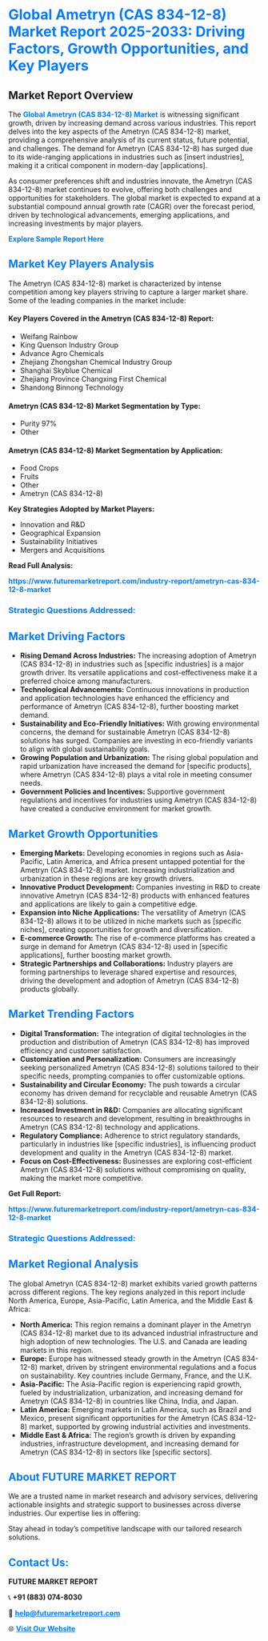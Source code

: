 <h1 style="color: #007BFF;">Global Ametryn (CAS 834-12-8) Market Report 2025-2033: Driving Factors, Growth Opportunities, and Key Players</h1>

<section id="overview">
<h2>Market Report Overview</h2>
<p>The <a href="https://www.futuremarketreport.com/industry-report/ametryn-cas-834-12-8-market" style="color: #007BFF; text-decoration: none;"><strong>Global Ametryn (CAS 834-12-8) Market</strong></a> is witnessing significant growth, driven by increasing demand across various industries. This report delves into the key aspects of the Ametryn (CAS 834-12-8) market, providing a comprehensive analysis of its current status, future potential, and challenges. The demand for Ametryn (CAS 834-12-8) has surged due to its wide-ranging applications in industries such as [insert industries], making it a critical component in modern-day [applications].</p>
<p>As consumer preferences shift and industries innovate, the Ametryn (CAS 834-12-8) market continues to evolve, offering both challenges and opportunities for stakeholders. The global market is expected to expand at a substantial compound annual growth rate (CAGR) over the forecast period, driven by technological advancements, emerging applications, and increasing investments by major players.</p>
</section>

<section id="overview">
<p><a href="https://www.futuremarketreport.com/request-sample/reportId=116791" style="color: #007BFF; text-decoration: none;"><strong>Explore Sample Report Here</strong></a></p>
</section>

<section id="key-players">
<h2 style="color: #007BFF;">Market Key Players Analysis</h2>
<p>The Ametryn (CAS 834-12-8) market is characterized by intense competition among key players striving to capture a larger market share. Some of the leading companies in the market include:</p>
<h4>Key Players Covered in the Ametryn (CAS 834-12-8) Report:</h4>
<ul><li>Weifang Rainbow</li><li>King Quenson Industry Group</li><li>Advance Agro Chemicals</li><li>Zhejiang Zhongshan Chemical Industry Group</li><li>Shanghai Skyblue Chemical</li><li>Zhejiang Province Changxing First Chemical</li><li>Shandong Binnong Technology</li></ul>
<h4>Ametryn (CAS 834-12-8) Market Segmentation by Type:</h4>
<ul><li>Purity 97%</li><li>Other</li></ul>

<h4>Ametryn (CAS 834-12-8) Market Segmentation by Application:</h4>
<ul><li>Food Crops</li><li>Fruits</li><li>Other</li><li>Ametryn (CAS 834-12-8)</li></ul>
<p><strong>Key Strategies Adopted by Market Players:</strong></p>
<ul>
<li>Innovation and R&D</li>
<li>Geographical Expansion</li>
<li>Sustainability Initiatives</li>
<li>Mergers and Acquisitions</li>
</ul>
</section>

<section>
<p><strong>Read Full Analysis: </strong></p><a href="https://www.futuremarketreport.com/industry-report/ametryn-cas-834-12-8-market" style="color: #007BFF; text-decoration: none;"><strong>https://www.futuremarketreport.com/industry-report/ametryn-cas-834-12-8-market</strong></a>
<h3 style="color: #007BFF;">Strategic Questions Addressed:</h3>
</section>

<section id="driving-factors">
<h2 style="color: #007BFF;">Market Driving Factors</h2>
<ul>
<li><strong>Rising Demand Across Industries:</strong> The increasing adoption of Ametryn (CAS 834-12-8) in industries such as [specific industries] is a major growth driver. Its versatile applications and cost-effectiveness make it a preferred choice among manufacturers.</li>
<li><strong>Technological Advancements:</strong> Continuous innovations in production and application technologies have enhanced the efficiency and performance of Ametryn (CAS 834-12-8), further boosting market demand.</li>
<li><strong>Sustainability and Eco-Friendly Initiatives:</strong> With growing environmental concerns, the demand for sustainable Ametryn (CAS 834-12-8) solutions has surged. Companies are investing in eco-friendly variants to align with global sustainability goals.</li>
<li><strong>Growing Population and Urbanization:</strong> The rising global population and rapid urbanization have increased the demand for [specific products], where Ametryn (CAS 834-12-8) plays a vital role in meeting consumer needs.</li>
<li><strong>Government Policies and Incentives:</strong> Supportive government regulations and incentives for industries using Ametryn (CAS 834-12-8) have created a conducive environment for market growth.</li>
</ul>
</section>

<section id="growth-opportunities">
<h2 style="color: #007BFF;">Market Growth Opportunities</h2>
<ul>
<li><strong>Emerging Markets:</strong> Developing economies in regions such as Asia-Pacific, Latin America, and Africa present untapped potential for the Ametryn (CAS 834-12-8) market. Increasing industrialization and urbanization in these regions are key growth drivers.</li>
<li><strong>Innovative Product Development:</strong> Companies investing in R&D to create innovative Ametryn (CAS 834-12-8) products with enhanced features and applications are likely to gain a competitive edge.</li>
<li><strong>Expansion into Niche Applications:</strong> The versatility of Ametryn (CAS 834-12-8) allows it to be utilized in niche markets such as [specific niches], creating opportunities for growth and diversification.</li>
<li><strong>E-commerce Growth:</strong> The rise of e-commerce platforms has created a surge in demand for Ametryn (CAS 834-12-8) used in [specific applications], further boosting market growth.</li>
<li><strong>Strategic Partnerships and Collaborations:</strong> Industry players are forming partnerships to leverage shared expertise and resources, driving the development and adoption of Ametryn (CAS 834-12-8) products globally.</li>
</ul>
</section>

<section id="trending-factors">
<h2 style="color: #007BFF;">Market Trending Factors</h2>
<ul>
<li><strong>Digital Transformation:</strong> The integration of digital technologies in the production and distribution of Ametryn (CAS 834-12-8) has improved efficiency and customer satisfaction.</li>
<li><strong>Customization and Personalization:</strong> Consumers are increasingly seeking personalized Ametryn (CAS 834-12-8) solutions tailored to their specific needs, prompting companies to offer customizable options.</li>
<li><strong>Sustainability and Circular Economy:</strong> The push towards a circular economy has driven demand for recyclable and reusable Ametryn (CAS 834-12-8) solutions.</li>
<li><strong>Increased Investment in R&D:</strong> Companies are allocating significant resources to research and development, resulting in breakthroughs in Ametryn (CAS 834-12-8) technology and applications.</li>
<li><strong>Regulatory Compliance:</strong> Adherence to strict regulatory standards, particularly in industries like [specific industries], is influencing product development and quality in the Ametryn (CAS 834-12-8) market.</li>
<li><strong>Focus on Cost-Effectiveness:</strong> Businesses are exploring cost-efficient Ametryn (CAS 834-12-8) solutions without compromising on quality, making the market more competitive.</li>
</ul>
</section>

<section>
<p><strong>Get Full Report: </strong></p><a href="https://www.futuremarketreport.com/industry-report/ametryn-cas-834-12-8-market" style="color: #007BFF; text-decoration: none;"><strong>https://www.futuremarketreport.com/industry-report/ametryn-cas-834-12-8-market</strong></a>
<h3 style="color: #007BFF;">Strategic Questions Addressed:</h3>
</section>


<section id="regional-analysis">
<h2 style="color: #007BFF;">Market Regional Analysis</h2>
<p>The global Ametryn (CAS 834-12-8) market exhibits varied growth patterns across different regions. The key regions analyzed in this report include North America, Europe, Asia-Pacific, Latin America, and the Middle East & Africa:</p>
<ul>
<li><strong>North America:</strong> This region remains a dominant player in the Ametryn (CAS 834-12-8) market due to its advanced industrial infrastructure and high adoption of new technologies. The U.S. and Canada are leading markets in this region.</li>
<li><strong>Europe:</strong> Europe has witnessed steady growth in the Ametryn (CAS 834-12-8) market, driven by stringent environmental regulations and a focus on sustainability. Key countries include Germany, France, and the U.K.</li>
<li><strong>Asia-Pacific:</strong> The Asia-Pacific region is experiencing rapid growth, fueled by industrialization, urbanization, and increasing demand for Ametryn (CAS 834-12-8) in countries like China, India, and Japan.</li>
<li><strong>Latin America:</strong> Emerging markets in Latin America, such as Brazil and Mexico, present significant opportunities for the Ametryn (CAS 834-12-8) market, supported by growing industrial activities and investments.</li>
<li><strong>Middle East & Africa:</strong> The region’s growth is driven by expanding industries, infrastructure development, and increasing demand for Ametryn (CAS 834-12-8) in sectors like [specific sectors].</li>
</ul>
</section>

<footer>
<h2 style="color: #007BFF;">About FUTURE MARKET REPORT</h2>
<p>We are a trusted name in market research and advisory services, delivering actionable insights and strategic support to businesses across diverse industries. Our expertise lies in offering:</p>

<p>Stay ahead in today’s competitive landscape with our tailored research solutions.</p>

<h2 style="color: #007BFF;">Contact Us:</h2>
<p><strong>FUTURE MARKET REPORT</strong></p>
<p>📞 <strong>+91 (883) 074-8030</strong></p>
<p>📧 <strong><a href="mailto:help@futuremarketreport.com" style="color: #007BFF;">help@futuremarketreport.com</a></strong></p>
<p>🌐 <strong><a href="https://www.futuremarketreport.com/" style="color: #007BFF;">Visit Our Website</a></strong></p>
</footer>
